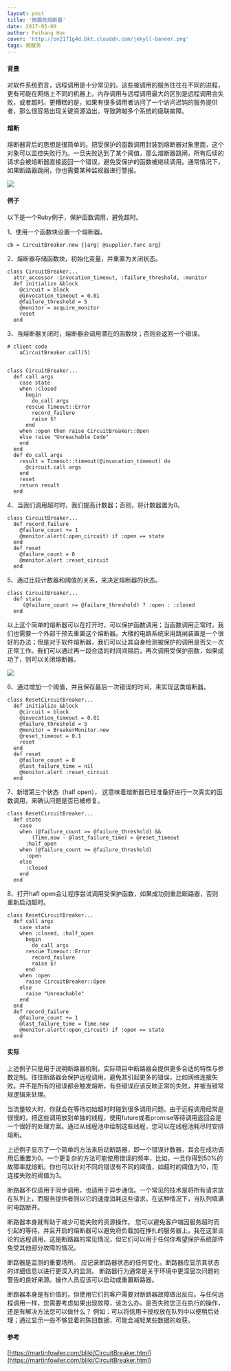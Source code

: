 ```yaml
---
layout: post
title: '微服务熔断器'
date: 2017-05-09
author: Feihang Han
cover: 'http://on2171g4d.bkt.clouddn.com/jekyll-banner.png'
tags: 微服务
---
```


#### 背景

对软件系统而言，远程调用是十分常见的。这些被调用的服务往往在不同的进程，更有可能在网络上不同的机器上。内存调用与远程调用最大的区别是远程调用会失败，或者超时。更糟糕的是，如果有很多调用者访问了一个访问迟钝的服务提供者，那么很容易出现关键资源溢出，导致跨越多个系统的级联故障。

#### 熔断

熔断器背后的思想是很简单的。把受保护的函数调用封装到熔断器对象里面，这个对象可以监控失败行为。一旦失败达到了某个阈值，那么熔断器跳闸，所有后续的请求会被熔断器直接返回一个错误，避免受保护的函数被继续调用。通常情况下，如果断路器跳闸，你也需要某种监视器进行警报。

![](https://martinfowler.com/bliki/images/circuitBreaker/sketch.png)

#### 例子

以下是一个Ruby例子，保护函数调用，避免超时。

1、使用一个函数块设置一个熔断器。

```
cb = CircuitBreaker.new {|arg| @supplier.func arg}
```

2、熔断器存储函数块，初始化变量，并重置为关闭状态。

```
class CircuitBreaker...
  attr_accessor :invocation_timeout, :failure_threshold, :monitor
  def initialize &block
    @circuit = block
    @invocation_timeout = 0.01
    @failure_threshold = 5
    @monitor = acquire_monitor
    reset
  end
```

3、当熔断器关闭时，熔断器会调用潜在的函数块；否则会返回一个错误。

```
# client code
    aCircuitBreaker.call(5)


class CircuitBreaker...
  def call args
    case state
    when :closed
      begin
        do_call args
      rescue Timeout::Error
        record_failure
        raise $!
      end
    when :open then raise CircuitBreaker::Open
    else raise "Unreachable Code"
    end
  end
  def do_call args
    result = Timeout::timeout(@invocation_timeout) do
      @circuit.call args
    end
    reset
    return result
  end
```

4、当我们调用超时时，我们提高计数器；否则，将计数器置为0。

```
class CircuitBreaker...
  def record_failure
    @failure_count += 1
    @monitor.alert(:open_circuit) if :open == state
  end
  def reset
    @failure_count = 0
    @monitor.alert :reset_circuit
  end
```

5、通过比较计数器和阈值的关系，来决定熔断器的状态。

```
class CircuitBreaker...
  def state
     (@failure_count >= @failure_threshold) ? :open : :closed
  end
```

以上这个简单的熔断器可以在打开时，可以保护函数调用；当函数调用正常时，我们也需要一个外部干预去重置这个熔断器。大楼的电路系统采用跳闸装置是一个很好的办法；但是对于软件熔断器，我们可以让其自身检测被保护的调用是否又一次正常工作。我们可以通过再一段合适的时间间隔后，再次调用受保护函数，如果成功了，则可以关闭熔断器。

![](https://martinfowler.com/bliki/images/circuitBreaker/state.png)

6、通过增加一个阈值，并且保存最后一次错误的时间，来实现这类熔断器。

```
class ResetCircuitBreaker...
  def initialize &block
    @circuit = block
    @invocation_timeout = 0.01
    @failure_threshold = 5
    @monitor = BreakerMonitor.new
    @reset_timeout = 0.1
    reset
  end
  def reset
    @failure_count = 0
    @last_failure_time = nil
    @monitor.alert :reset_circuit
  end
```

7、新增第三个状态（half open）， 这意味着熔断器已经准备好进行一次真实的函数调用，来确认问题是否已被修复。

```
class ResetCircuitBreaker...
  def state
    case
    when (@failure_count >= @failure_threshold) && 
        (Time.now - @last_failure_time) > @reset_timeout
      :half_open
    when (@failure_count >= @failure_threshold)
      :open
    else
      :closed
    end
  end
```

8、打开hafl open会让程序尝试调用受保护函数，如果成功则重启断路器，否则重新启动超时。

```
class ResetCircuitBreaker...
  def call args
    case state
    when :closed, :half_open
      begin
        do_call args
      rescue Timeout::Error
        record_failure
        raise $!
      end
    when :open
      raise CircuitBreaker::Open
    else
      raise "Unreachable"
    end
  end
  def record_failure
    @failure_count += 1
    @last_failure_time = Time.now
    @monitor.alert(:open_circuit) if :open == state
  end
```

#### 实际

上述例子只是用于说明断路器机制，实际项目中断路器会提供更多合适的特性与参数定制。往往断路器会保护远程调用，避免其引起更多的错误，比如网络连接失败。并不是所有的错误都会触发熔断，有些错误应该反映正常的失败，并被当错常规逻辑来处理。

当流量较大时，你就会在等待初始超时时碰到很多调用问题。由于远程调用经常是很慢的，把这些调用放到单独的线程，使用future或者promise等待调用返回会是一个很好的处理方案。通过从线程池中绘制这些线程，您可以在线程池耗尽时安排熔断。

上述例子显示了一个简单的方法来启动断路器，即一个错误计数器，其会在成功调用后重置为0。一个更复杂的方法可能使用错误的频率，比如，一旦你得到50%的故障率就熔断。你也可以针对不同的错误有不同的阈值，如超时的阈值为10，而连接失败的阈值为3。

断路器不仅适用于同步调用，也适用于异步通信。一个常见的技术是将所有请求放在队列上，而服务提供者则以它的速度消耗这些请求。在这种情况下，当队列填满时电路断开。

断路器本身就有助于减少可能失败的资源操作。 您可以避免客户端因服务超时而引起的等待，并且开启的熔断器可以避免将负载加在挣扎的服务器上。我在这里谈论的远程调用，这是断路器的常见情况，但它们可以用于任何你希望保护系统部件免受其他部分故障的情况。

断路器是监测的重要场所。 应记录断路器状态的任何变化，断路器应显示其状态的详细信息以进行更深入的监测。
断路器行为通常是关于环境中更深层次问题的警告的良好来源。操作人员应该可以启动或重置断路器。

断路器本身是有价值的，但使用它们的客户需要对断路器故障做出反应。与任何远程调用一样，您需要考虑如果出现故障，该怎么办。是否失败您正在执行的操作，还是有解决方法您可以做什么？ 例如：可以将信用卡授权放在队列中以便稍后处理；通过显示一些不够显着的陈旧数据，可能会减轻某些数据的收获。

#### 参考

[https://martinfowler.com/bliki/CircuitBreaker.html](https://martinfowler.com/bliki/CircuitBreaker.html)

